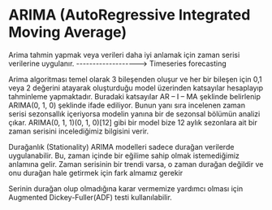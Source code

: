 # ARIMA (AutoRegressive Integrated Moving Average)
Arima tahmin yapmak veya verileri daha iyi anlamak için zaman serisi verilerine uygulanır. -------------------> Timeseries forecasting

Arima algoritması temel olarak 3 bileşenden oluşur ve her bir bileşen için 0,1 veya 2 değerini atayarak oluşturduğu model üzerinden katsayılar hesaplayıp tahminleme yapmaktadır. Buradaki katsayılar AR – I – MA şeklinde belirlenip ARIMA(0, 1, 0) şeklinde ifade ediliyor. Bunun yanı sıra incelenen zaman serisi sezonsallık içeriyorsa modelin yanına bir de sezonsal bölümün analizi çıkar. ARIMA(0, 1, 1)(0, 1, 0)[12] gibi bir model bize 12 aylık sezonlara ait bir zaman serisini incelediğimiz bilgisini verir.

Durağanlık (Stationality)
ARIMA modelleri sadece durağan verilerde uygulanabilir. Bu, zaman içinde bir eğilime sahip olmak istemediğimiz anlamına gelir. Zaman serisinin bir trendi varsa, o zaman durağan değildir ve onu durağan hale getirmek için fark almamız gerekir

Serinin durağan olup olmadığına karar vermemize yardımcı olması için Augmented Dickey-Fuller(ADF) testi kullanılabilir.



